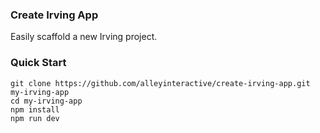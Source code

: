 ### Create Irving App
Easily scaffold a new Irving project.

### Quick Start
```
git clone https://github.com/alleyinteractive/create-irving-app.git my-irving-app
cd my-irving-app
npm install
npm run dev
```
